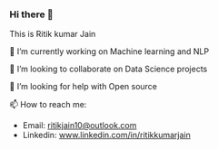 ### Hi there 👋
This is Ritik kumar Jain

<!--
**ritikkumarjain/ritikkumarjain** is a ✨ _special_ ✨ repository because its `README.md` (this file) appears on your GitHub profile.

Here are some ideas to get you started:-->

🔭 I’m currently working on Machine learning and NLP
<!-- - 🌱 I’m currently learning ...-->
👯 I’m looking to collaborate on Data Science projects

🤔 I’m looking for help with Open source
<!-- - 💬 Ask me about ... -->
📫 How to reach me: 
- Email: ritikjain10@outlook.com
- Linkedin: www.linkedin.com/in/ritikkumarjain
<!--- 😄 Pronouns: ... -->
<!--- ⚡ Fun fact: ... -->
<!--- 

![Ritik's GitHub stats](https://github-readme-stats.vercel.app/api?username=ritikkumarjain&show_icons=true&theme=great-gatsby)
[![Top Langs](https://github-readme-stats.vercel.app/api/top-langs/?username=ritikkumarjain)](https://github.com/anuraghazra/github-readme-stats)

 -->

